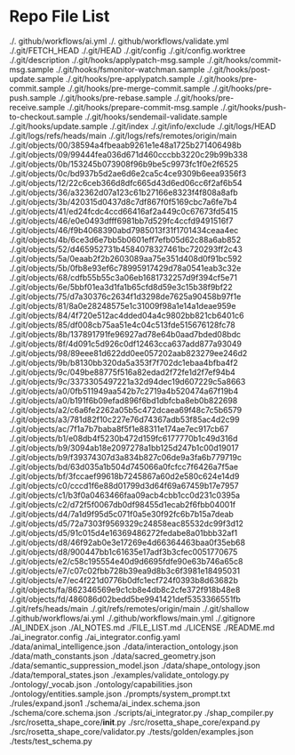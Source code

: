 # Repo File List
./. github/workflows/ai.yml
./. github/workflows/validate.yml
./.git/FETCH_HEAD
./.git/HEAD
./.git/config
./.git/config.worktree
./.git/description
./.git/hooks/applypatch-msg.sample
./.git/hooks/commit-msg.sample
./.git/hooks/fsmonitor-watchman.sample
./.git/hooks/post-update.sample
./.git/hooks/pre-applypatch.sample
./.git/hooks/pre-commit.sample
./.git/hooks/pre-merge-commit.sample
./.git/hooks/pre-push.sample
./.git/hooks/pre-rebase.sample
./.git/hooks/pre-receive.sample
./.git/hooks/prepare-commit-msg.sample
./.git/hooks/push-to-checkout.sample
./.git/hooks/sendemail-validate.sample
./.git/hooks/update.sample
./.git/index
./.git/info/exclude
./.git/logs/HEAD
./.git/logs/refs/heads/main
./.git/logs/refs/remotes/origin/main
./.git/objects/00/38594a4fbeaab9261e1e48a1725b271406498b
./.git/objects/09/99444fea036d671d460cccbb3220c29b99b338
./.git/objects/0b/153245b073908f96b9be5c9973fc1f0e2f6525
./.git/objects/0c/bd937b5d2ae6d6e2ca5c4ce9309b6eea9356f3
./.git/objects/12/22c6ceb366d8dfc665d43d6ed06cc6f2af6b54
./.git/objects/36/a32362d07a123c61b27166e8323f4f808a8afb
./.git/objects/3b/420315d0437d8c7df867f0f5169cbc7a6fe7b4
./.git/objects/41/ed24fcdc4ccd66416af2a449c0c67673fd5415
./.git/objects/46/e0e0493dfff6981bb7d529fc4ccfd9491516f7
./.git/objects/46/f9b4068390abd7985013f31f1701434ceaa4ec
./.git/objects/4b/6ce3d6e7bb5b0601eff7efb05d62c88a6ab852
./.git/objects/52/d465952731b4584078327461bc720293ff2c43
./.git/objects/5a/0eaab2f2b2603089aa75e351d408d0f91bc592
./.git/objects/5b/0fb8e93ef6c78995917429d78a0541eab3c32e
./.git/objects/68/cdfb55b55c3a06eb1681732257d9f394cf5e71
./.git/objects/6e/5bbf01ea3d1fa1b65cfd8d59e3c15b38f9bf22
./.git/objects/75/d7a30376c2634f1d3298de7625a90458b97f1e
./.git/objects/81/8a0e28248575e1c31009f98a1e14a1deae959e
./.git/objects/84/4f720e512ac4dded04a4c9802bb821cb6401c6
./.git/objects/85/df008cb75aa51e4c04c513fde515676128fc78
./.git/objects/8b/137891791fe96927ad78e64b0aad7bded08bdc
./.git/objects/8f/4d091c5d926c0df12463cca637add877a93049
./.git/objects/98/89eee81d622dd0ee057202aab823279ee246d2
./.git/objects/9b/b8130bb320da5a353f7f702dc1ebaa4bfba4f2
./.git/objects/9c/049be88775f516a82edad2f72fe1d2f7ef94b4
./.git/objects/9c/3373305497221a32d94dec19d607229c5a8663
./.git/objects/a0/0fb511949aa542b7c2719a4b520474a67f19b4
./.git/objects/a0/b191f6b09efad896f6bd1dbfcba8eb0b822698
./.git/objects/a2/c6a6fe2262a05b5c472dcaea69f48c7c5b6579
./.git/objects/a3/781d82f10c227e76d74367adb53f85ac4d2c99
./.git/objects/ac/7f1a7b7baba8f5f1e88311e174ae7ec917cb67
./.git/objects/b1/e08db4f5230b472d159fc6177770b1c49d316d
./.git/objects/b9/3094ab18e2097278a1bb125d247b1c00d19017
./.git/objects/b9/f39374307d3a834b827c06de9a3fa6b779719c
./.git/objects/bd/63d035a1b504d745066a0fcfcc7f6426a7f5ae
./.git/objects/bf/3fccaef99618b7245867a60d2e580c624e14d9
./.git/objects/c0/cccd1f6e88d01799d3d64f69a67459b17e7957
./.git/objects/c1/b3f0a0463466faa09acb4cbb1cc0d231c0395a
./.git/objects/c2/d72f5f0067db0df98455d1ecab2f6fbb04001f
./.git/objects/d4/7a1d9f95d5c071f0a5e30f92fc6b7b15a7deab
./.git/objects/d5/72a7303f9569329c24858eac85532dc99f3d12
./.git/objects/d5/91c015d4e16369486272fedabe8a01bbb32af1
./.git/objects/d8/46f92ab0e3e17269e4d66364463baa0f35eb68
./.git/objects/d8/900447bb1c61635e17adf3b3cfec0051770675
./.git/objects/e2/c58c195554e40d9d6695fdfe90e63b746a65c8
./.git/objects/e7/c07c02fbb728b39ea9d8b3c6f3981e18495031
./.git/objects/e7/ec4f221d0776b0dfc1ecf724f0393b8d63682b
./.git/objects/fa/862346569e9c1cb8e4db8c2cfe372f918b48e8
./.git/objects/fd/486086d02bedd5be9941421def5353366551fb
./.git/refs/heads/main
./.git/refs/remotes/origin/main
./.git/shallow
./.github/workflows/ai.yml
./.github/workflows/main.yml
./.gitignore
./AI_INDEX.json
./AI_NOTES.md
./FILE_LIST.md
./LICENSE
./README.md
./ai_inegrator.config
./ai_integrator.config.yaml
./data/animal_intelligence.json
./data/interaction_ontology.json
./data/math_constants.json
./data/sacred_geometry.json
./data/semantic_suppression_model.json
./data/shape_ontology.json
./data/temporal_states.json
./examples/validate_ontology.py
./ontology/_vocab.json
./ontology/capabilities.json
./ontology/entities.sample.json
./prompts/system_prompt.txt
./rules/expand.json1
./schema/ai_index.schema.json
./schema/core.schema.json
./scripts/ai_integrator.py
./shap_compiler.py
./src/rosetta_shape_core/__init__.py
./src/rosetta_shape_core/expand.py
./src/rosetta_shape_core/validator.py
./tests/golden/examples.json
./tests/test_schema.py

